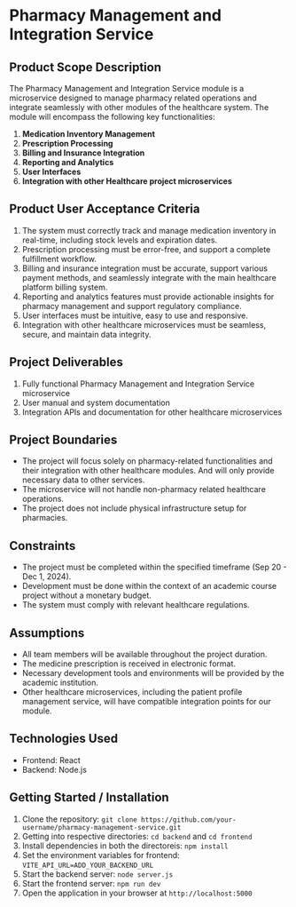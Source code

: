 # Pharmacy Management and Integration Service

## Product Scope Description
The Pharmacy Management and Integration Service module is a microservice designed to manage pharmacy related operations and integrate seamlessly with other modules of the healthcare system. The module will encompass the following key functionalities:

1. **Medication Inventory Management**
2. **Prescription Processing**
3. **Billing and Insurance Integration**
4. **Reporting and Analytics**
5. **User Interfaces**
6. **Integration with other Healthcare project microservices**

## Product User Acceptance Criteria
1. The system must correctly track and manage medication inventory in real-time, including stock levels and expiration dates.
2. Prescription processing must be error-free, and support a complete fulfillment workflow.
3. Billing and insurance integration must be accurate, support various payment methods, and seamlessly integrate with the main healthcare platform billing system.
4. Reporting and analytics features must provide actionable insights for pharmacy management and support regulatory compliance.
5. User interfaces must be intuitive, easy to use and responsive.
6. Integration with other healthcare microservices must be seamless, secure, and maintain data integrity.

## Project Deliverables
1. Fully functional Pharmacy Management and Integration Service microservice
2. User manual and system documentation
3. Integration APIs and documentation for other healthcare microservices

## Project Boundaries
* The project will focus solely on pharmacy-related functionalities and their integration with other healthcare modules. And will only provide necessary data to other services.
* The microservice will not handle non-pharmacy related healthcare operations.
* The project does not include physical infrastructure setup for pharmacies.

## Constraints
* The project must be completed within the specified timeframe (Sep 20 - Dec 1, 2024).
* Development must be done within the context of an academic course project without a monetary budget.
* The system must comply with relevant healthcare regulations.

## Assumptions
* All team members will be available throughout the project duration.
* The medicine prescription is received in electronic format.
* Necessary development tools and environments will be provided by the academic institution.
* Other healthcare microservices, including the patient profile management service, will have compatible integration points for our module.

## Technologies Used
- Frontend: React
- Backend: Node.js

## Getting Started / Installation
1. Clone the repository: `git clone https://github.com/your-username/pharmacy-management-service.git`
2. Getting into respective directories: `cd backend` and `cd frontend`
3. Install dependencies in both the directoreis: `npm install`
4. Set the environment variables for frontend: `VITE_API_URL=ADD_YOUR_BACKEND_URL`
5. Start the backend server: `node server.js`
6. Start the frontend server: `npm run dev`
7. Open the application in your browser at `http://localhost:5000`